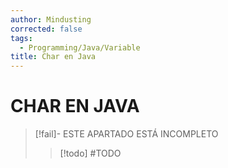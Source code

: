 ```yaml
---
author: Mindusting
corrected: false
tags:
  - Programming/Java/Variable
title: Char en Java
---
```


# CHAR EN JAVA

> [!fail]- ESTE APARTADO ESTÁ INCOMPLETO
> > [!todo] #TODO
